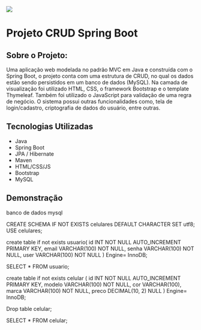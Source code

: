 <img src="https://img.shields.io/badge/STATUS-CONCLUÍDO-green"/>

# Projeto CRUD Spring Boot

## Sobre o Projeto:

Uma aplicação web modelada no padrão MVC em Java e construída com o Spring Boot, o projeto conta com uma estrutura de CRUD, no qual os dados estão sendo persistidos em um banco de dados (MySQL). Na camada de visualização foi utilizado HTML, CSS, o framework Bootstrap e o template Thymeleaf.  Também foi utilizado o JavaScript para validação de uma regra de negócio. O sistema possui outras funcionalidades como, tela de login/cadastro, criptografia de dados do usuário, entre outras.
 
## Tecnologias Utilizadas

- Java
- Spring Boot
- JPA / Hibernate
- Maven
- HTML/CSS/JS
- Bootstrap
- MySQL

## Demonstração

banco de dados mysql 

CREATE SCHEMA IF NOT EXISTS celulares DEFAULT CHARACTER SET utf8;
USE celulares;

create table if not exists usuario(
	 id INT NOT NULL AUTO_INCREMENT PRIMARY KEY,
     email VARCHAR(100) NOT NULL,
     senha VARCHAR(100) NOT NULL,
     user VARCHAR(100) NOT NULL
) Engine= InnoDB;

SELECT * FROM usuario;

create table if not exists celular (
	id INT NOT NULL AUTO_INCREMENT PRIMARY KEY,
    modelo VARCHAR(100) NOT NULL,
    cor VARCHAR(100),
    marca VARCHAR(100) NOT NULL,
    preco  DECIMAL(10, 2) NULL
) Engine= InnoDB;

Drop table celular;


SELECT * FROM celular;
